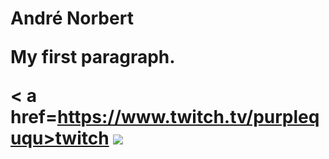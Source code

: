 
<!DOCTYPE html>
<html>
<body>

<h1>André Norbert</1>
<p>My first paragraph.</p>

< a href=https://www.twitch.tv/purpleququ>twitch
<img src="https://static-cdn.jtvnw.net/jtv_user_pictures/c242092e-da42-4f6d-b8f1-c9554297daed-profile_image-70x70.png">
</body>
</html>

